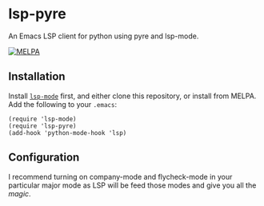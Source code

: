 # lsp-pyre
An Emacs LSP client for python using pyre and lsp-mode.

[![MELPA](https://melpa.org/packages/lsp-pyre-badge.svg)](https://melpa.org/#/lsp-pyre)

## Installation

Install [`lsp-mode`](https://github.com/emacs-lsp/lsp-mode) first, and either clone
this repository, or install from MELPA. Add the following to your `.emacs`:

```emacs-lisp
(require 'lsp-mode)
(require 'lsp-pyre)
(add-hook 'python-mode-hook 'lsp)
```

## Configuration

I recommend turning on company-mode and flycheck-mode in your particular major mode as LSP will be feed those modes and give you all the *magic*.
